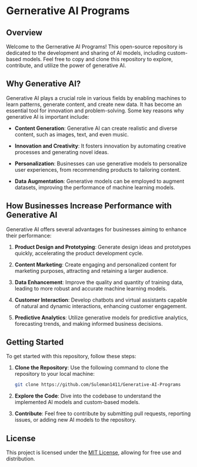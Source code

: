 # Gernerative AI Programs

## Overview

Welcome to the Gernerative AI Programs! This open-source repository is dedicated to the development and sharing of AI models, including custom-based models. Feel free to copy and clone this repository to explore, contribute, and utilize the power of generative AI.

## Why Generative AI?

Generative AI plays a crucial role in various fields by enabling machines to learn patterns, generate content, and create new data. It has become an essential tool for innovation and problem-solving. Some key reasons why generative AI is important include:

- **Content Generation**: Generative AI can create realistic and diverse content, such as images, text, and even music.

- **Innovation and Creativity**: It fosters innovation by automating creative processes and generating novel ideas.

- **Personalization**: Businesses can use generative models to personalize user experiences, from recommending products to tailoring content.

- **Data Augmentation**: Generative models can be employed to augment datasets, improving the performance of machine learning models.

## How Businesses Increase Performance with Generative AI

Generative AI offers several advantages for businesses aiming to enhance their performance:

1. **Product Design and Prototyping**: Generate design ideas and prototypes quickly, accelerating the product development cycle.

2. **Content Marketing**: Create engaging and personalized content for marketing purposes, attracting and retaining a larger audience.

3. **Data Enhancement**: Improve the quality and quantity of training data, leading to more robust and accurate machine learning models.

4. **Customer Interaction**: Develop chatbots and virtual assistants capable of natural and dynamic interactions, enhancing customer engagement.

5. **Predictive Analytics**: Utilize generative models for predictive analytics, forecasting trends, and making informed business decisions.

## Getting Started

To get started with this repository, follow these steps:

1. **Clone the Repository**: Use the following command to clone the repository to your local machine:

    ```bash
    git clone https://github.com/Suleman1411/Generative-AI-Programs
    ```

2. **Explore the Code**: Dive into the codebase to understand the implemented AI models and custom-based models.

3. **Contribute**: Feel free to contribute by submitting pull requests, reporting issues, or adding new AI models to the repository.

## License

This project is licensed under the [MIT License](LICENSE), allowing for free use and distribution.

